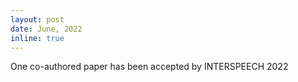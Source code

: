```yaml
---
layout: post
date: June, 2022
inline: true
---
```


One co-authored paper has been accepted by INTERSPEECH 2022
